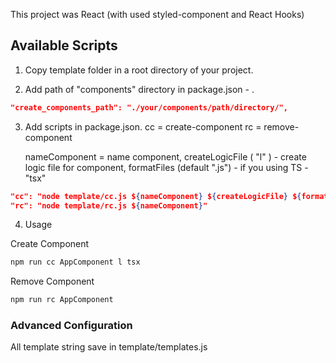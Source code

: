 This project was React (with used styled-component and React Hooks)

## Available Scripts

1. Copy template folder in a root directory of your project.

2. Add path of "components" directory in package.json - .

```json
"create_components_path": "./your/components/path/directory/",
```

3. Add scripts in package.json.
   cc = create-component
   rc = remove-component

   nameComponent = name component, createLogicFile ( "l" ) - create logic file for component, formatFiles (default ".js") - if you using TS - "tsx"

```json
"cc": "node template/cc.js ${nameComponent} ${createLogicFile} ${formatFiles}",
"rc": "node template/rc.js ${nameComponent}"
```

4. Usage

Create Component

```bash
npm run cc AppComponent l tsx
```

Remove Component

```bash
npm run rc AppComponent
```

### Advanced Configuration

All template string save in template/templates.js
